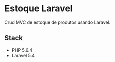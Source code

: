 # Estoque Laravel

Crud MVC de estoque de produtos usando Laravel.

## Stack 

- PHP  5.6.4
- Laravel 5.4
